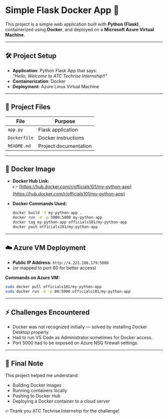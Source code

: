# Simple Flask Docker App 🚀

This project is a simple web application built with **Python (Flask)**, containerized using **Docker**, and deployed on a **Microsoft Azure Virtual Machine**.

---

## 🛠 Project Setup

- **Application**: Python Flask App that says:  
  _"Hello, Welcome to ATC Techrise Internship!!"_
- **Containerization**: Docker
- **Deployment**: Azure Linux Virtual Machine

---

## 📂 Project Files

| File            | Purpose |
|-----------------|---------|
| `app.py`        | Flask application |
| `Dockerfile`    | Docker instructions |
| `README.md`     | Project documentation |

---

## 🐳 Docker Image

- **Docker Hub Link:**  
  👉 [https://hub.docker.com/r/officials101/my-python-app](https://hub.docker.com/r/officials101/my-python-app)

- **Docker Commands Used:**
  ```bash
  docker build -t my-python-app .
  docker run -d -p 5000:5000 my-python-app
  docker tag my-python-app officials101/my-python-app
  docker push officials101/my-python-app
  ```

---

## ☁️ Azure VM Deployment

- **Public IP Address:** `http://4.221.186.179:5000`
- (or mapped to port 80 for better access)

**Commands on Azure VM:**
```bash
sudo docker pull officials101/my-python-app
sudo docker run -d -p 80:5000 officials101/my-python-app
```

---



## ⚡ Challenges Encountered

- Docker was not recognized initially — solved by installing Docker Desktop properly.
- Had to run VS Code as Administrator sometimes for Docker access.
- Port 5000 had to be exposed on Azure NSG firewall settings.

---

## 🎯 Final Note

This project helped me understand:
- Building Docker images
- Running containers locally
- Pushing to Docker Hub
- Deploying a Docker container to a cloud server

🔥 Thank you ATC Techrise Internship for the challenge!
